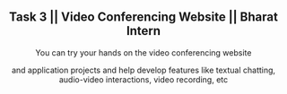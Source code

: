 <div align="center">
  
  <br />
  <h2 align="center">Task 3 || Video Conferencing Website  || Bharat Intern</h2>
You can try your hands on the video conferencing website

and application projects and help develop features like
textual chatting, audio-video interactions, video recording, etc
</div>

